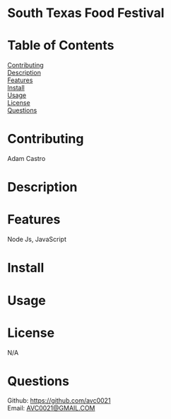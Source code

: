 # South Texas Food Festival

# Table of Contents

[Contributing](#name)</br>
[Description](#description)</br>
[Features](#features)</br>
[Install](#install)</br>
[Usage](#usage)</br>
[License](#license)</br>
[Questions](#github)</br>

# Contributing

Adam Castro

# Description


# Features
Node Js, JavaScript

# Install


# Usage


# License
N/A

# Questions

Github: https://github.com/avc0021</br>
Email: AVC0021@GMAIL.COM
